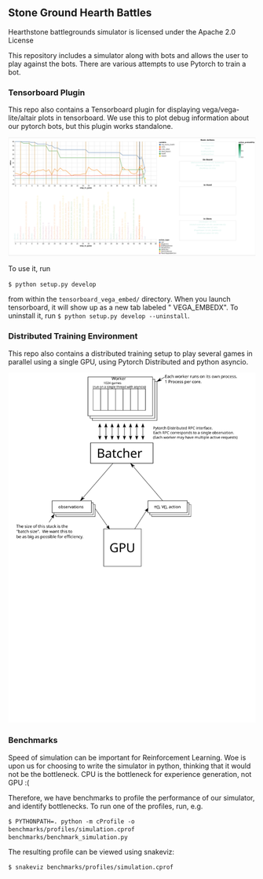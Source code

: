 ## Stone Ground Hearth Battles

Hearthstone battlegrounds simulator is licensed under the Apache 2.0 License

This repository includes a simulator along with bots and allows the user to play against the bots. There are various
attempts to use Pytorch to train a bot.

### Tensorboard Plugin

This repo also contains a Tensorboard plugin for displaying vega/vega-lite/altair plots in tensorboard. We use this to
plot debug information about our pytorch bots, but this plugin works standalone.

![Example Screenshot of Tensorboard_Vega_Embed plugin](doc/Tensorboard_Vega_Embed_example.png)

To use it, run

`$ python setup.py develop`

from within the `tensorboard_vega_embed/` directory. When you launch tensorboard, it will show up as a new tab labeled "
VEGA_EMBEDX". To uninstall it, run `$ python setup.py develop --uninstall`.

### Distributed Training Environment

This repo also contains a distributed training setup to play several games in parallel using a single GPU, using Pytorch
Distributed and python asyncio.

![Architecture Diagram](doc/architecture.svg)

### Benchmarks

Speed of simulation can be important for Reinforcement Learning. Woe is upon us for choosing to write the simulator in
python, thinking that it would not be the bottleneck. CPU is the bottleneck for experience generation, not GPU :(

Therefore, we have benchmarks to profile the performance of our simulator, and identify bottlenecks. To run one of the
profiles, run, e.g.

```shell
$ PYTHONPATH=. python -m cProfile -o benchmarks/profiles/simulation.cprof benchmarks/benchmark_simulation.py
```

The resulting profile can be viewed using snakeviz:

```shell
$ snakeviz benchmarks/profiles/simulation.cprof
```